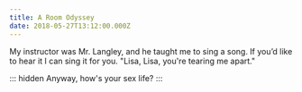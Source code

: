 ```yaml
---
title: A Room Odyssey
date: 2018-05-27T13:12:00.000Z
---
```


My instructor was Mr. Langley, and he taught me to sing a song. If you’d like to hear it I can sing it for you. "Lisa, Lisa, you're tearing me apart."

::: hidden
Anyway, how's your sex life?
:::